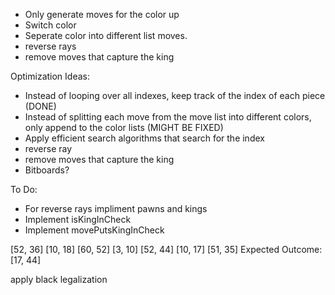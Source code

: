 - Only generate moves for the color up
- Switch color
- Seperate color into different list moves.
- reverse rays
- remove moves that capture the king

Optimization Ideas:
- Instead of looping over all indexes, keep track of the index of each piece (DONE)
- Instead of splitting each move from the move list into different colors, only append to the color lists (MIGHT BE FIXED)
- Apply efficient search algorithms that search for the index
- reverse ray 
- remove moves that capture the king
- Bitboards?

To Do:
- For reverse rays impliment pawns and kings
- Implement isKingInCheck
- Implement movePutsKingInCheck


[52, 36]
[10, 18]
[60, 52]
[3, 10]
[52, 44]
[10, 17]
[51, 35]
Expected Outcome: [17, 44]

apply black legalization